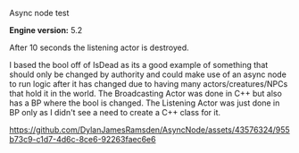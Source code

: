 Async node test

**Engine version:** 5.2

After 10 seconds the listening actor is destroyed.

I based the bool off of IsDead as its a good example of something that should only be changed by authority and could make use of an async node to run logic after it has changed due to having many actors/creatures/NPCs that hold it in the world.
The Broadcasting Actor was done in C++ but also has a BP where the bool is changed. The Listening Actor was just done in BP only as I didn't see a need to create a C++ class for it.



https://github.com/DylanJamesRamsden/AsyncNode/assets/43576324/955b73c9-c1d7-4d6c-8ce6-92263faec6e6

